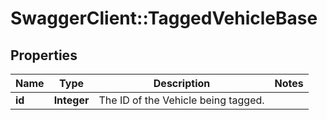 # SwaggerClient::TaggedVehicleBase

## Properties
Name | Type | Description | Notes
------------ | ------------- | ------------- | -------------
**id** | **Integer** | The ID of the Vehicle being tagged. | 


